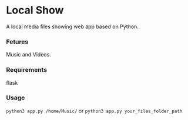 # Local Show 
A local media files showing web app based on Python.

### Fetures
Music and Videos.

### Requirements
flask

### Usage
`python3 app.py /home/Music/` or `python3 app.py your_files_folder_path`
